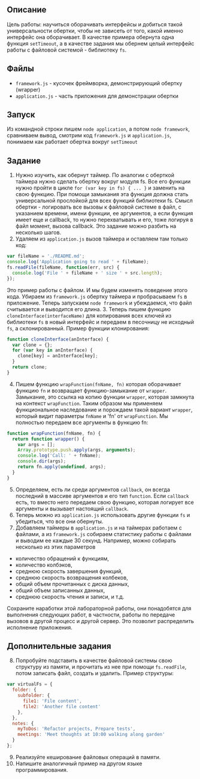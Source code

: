 ## Описание

Цель работы: научиться оборачивать интерфейсы и добиться такой универсальности
обертки, чтобы не зависеть от того, какой именно интерфейс она оборачивает.
В качестве примера обернута одна функция `setTimeout`, а в качестве задания мы
обернем целый интерфейс работы с файловой системой - библиотеку `fs`.

## Файлы

* `framework.js` - кусочек фреймворка, демонстрирующий обертку (wrapper)
* `application.js` - часть приложения для демонстрации обертки

## Запуск

Из командной строки пишем `node application`, а потом `node framework`,
сравниваем вывод, смотрим код `framework.js` и `application.js`, понимаем
как работает обертка вокруг `setTimeout`

## Задание

1. Нужно изучить, как обернут таймер.
По аналогии с оберткой таймера нужно сделать обертку вокруг модуля fs.
Все его функции нужно пройти в цикле `for (var key in fs) { ... }` и заменить
на свою функцию. При помощи замыкания эта функция должна стать универсальной
прослойкой для всех функций библиотеки fs. Смысл обертки - логировать все
вызовы к файловой системе в файл, с указанием времени, имени функции, ее
аргументов, а если функция имеет еще и callback, то нужно перехватывать и его,
тоже логируя в файл момент, вызова callback. Это задание можно разбить на
несколько шагов.
2. Удаляем из `application.js` вызов таймера и оставляем там только код:

  ```JavaScript
  var fileName = './README.md';
  console.log('Application going to read ' + fileName);
  fs.readFile(fileName, function(err, src) {
    console.log('File ' + fileName + ' size ' + src.length);
  });
  ```
Это пример работы с файлом. И мы будем изменять поведение этого кода.
Убираем из `framework.js` обертку таймера и пробрасываем `fs` в приложение.
Теперь запускаем `node framework` и убеждаемся, что файл считывается и
выводится его длина.
3. Теперь пишем функцию `cloneInterface(interfaceName)` для копирования всех
ключей из библиотеки `fs` в новый интерфейс и передаем в песочницу не исходный
`fs`, а склонированный. Пример функции клонирования:

  ```JavaScript
  function cloneInterface(anInterface) {
    var clone = {};
    for (var key in anInterface) {
      clone[key] = anInterface[key];
    }
    return clone;
  }
  ```
4. Пишем функцию `wrapFunction(fnName, fn)` которая оборачивает функцию `fn` и
возвращает функцию-замыкание от `wrapper`. Замыкание, это ссылка на копию
функции `wrapper`, которая замкнута на контекст `wrapFunction`. Таким образом
мы применяем функциональное наследование и порождаем такой вариант `wrapper`,
который видит параметры `fnName` и 'fn' от `wrapFunction`. Мы полностью
передаем все аргументы в функцию fn:

  ```JavaScript
  function wrapFunction(fnName, fn) {
    return function wrapper() {
      var args = [];
      Array.prototype.push.apply(args, arguments);
      console.log('Call: ' + fnName);
      console.dir(args);
      return fn.apply(undefined, args);
    }
  }
  ```
5. Определяем, есть ли среди аргументов `callback`, он всегда последний в
массиве аргументов и его тип `function`. Если `callback` есть, то вместо него
передаем свою функцию, которая логирует все аргументы и вызывает настоящий
`callback`.
6. Теперь можно из `application.js` использовать другие функции `fs` и
убедиться, что все они обернуты.
7. Добавляем таймеры в `application.js` и на таймерах работаем с файлами, а из
`framework.js` собираем статистику работы с файлами и выводим ее каждые 30
секунд. Например, можно собирать несколько из этих параметров
  - количество обращений к функциям,
  - количество колбэков,
  - среднюю скорость завершения функций,
  - среднюю скорость возвращения колбеков,
  - общий объем прочитанных с диска данных,
  - общий объем записанных данных,
  - среднюю скорость чтения и записи,
  и т.д.

Сохраните наработки этой лабораторной работы, они понадобятся для выполнения
следующих работ, в частности, работы по передаче вызовов в другой процесс и
другой сервер. Это позволит распределить исполнение приложения.

## Дополнительные задания

8. Попробуйте подставить в качестве файловой системы свою структуру из памяти,
и прочитать из нее при помощи `fs.readFile`, потом записать файл, создать и
удалить. Пример структуры:

  ```JavaScript
  var virtualFs = {
    folder: {
      subfolder: {
        file1: 'File content',
        file2: 'Another file content'
      },
    },
    notes: {
      myToDos: 'Refactor projects, Prepare tests',
      meetings: 'Meet thoughts at 10:00 walking along garden'
    }
  };
  ```
9. Реализуйте кеширование файловых операций в памяти.
10. Напишите аналогичный пример на другом языке программирования.

